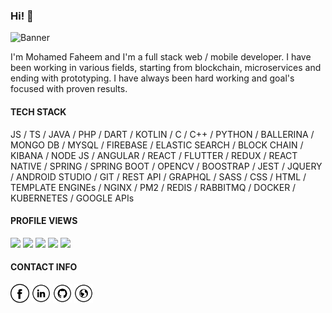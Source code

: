 ### Hi! 👋

<img src="https://wallpapercave.com/wp/wp6222547.png" alt="Banner">

I'm Mohamed Faheem and I'm a full stack web / mobile developer.
I have been working in various fields, starting from blockchain, microservices and ending with prototyping.
I have always been hard working and goal's focused with proven results.

#### TECH STACK

JS / TS / JAVA / PHP / DART / KOTLIN / C / C++ / PYTHON / BALLERINA / MONGO DB / MYSQL / FIREBASE / ELASTIC SEARCH / BLOCK CHAIN / KIBANA / NODE JS / ANGULAR / REACT / FLUTTER / REDUX / REACT NATIVE / SPRING / SPRING BOOT / OPENCV / BOOSTRAP / JEST / JQUERY / ANDROID STUDIO / GIT / REST API / GRAPHQL / SASS / CSS / HTML / TEMPLATE ENGINEs / NGINX / PM2 / REDIS / RABBITMQ / DOCKER / KUBERNETES / GOOGLE APIs

#### PROFILE VIEWS

<!-- ![Request views increment](http://localhost:3000/views/increase) -->
<!-- ![Profile views per day](http://localhost:3000/views/day) -->
<!-- ![Profile views per month](http://localhost:3000/views/month) -->
<!-- ![Profile views per year](http://localhost:3000/views/year) -->
<!-- ![Profile views per total](http://localhost:3000/views/total) -->

![](https://freedom-view-counter.herokuapp.com/views/day)
![](https://freedom-view-counter.herokuapp.com/views/month)
![](https://freedom-view-counter.herokuapp.com/views/year)
![](https://freedom-view-counter.herokuapp.com/views/total)
![](https://freedom-view-counter.herokuapp.com/views/increase)

#### CONTACT INFO

<a href="https://www.facebook.com/jstr.faheemanver/" target="_blank"><img src="https://raw.githubusercontent.com/asmohamedfaheemanver/asmohamedfaheemanver/master/fb.png" alt="Facebook" width="30"></a>
<a href="https://www.linkedin.com/in/abdul-saleem-mohamed-faheem/" target="_blank"><img src="https://raw.githubusercontent.com/asmohamedfaheemanver/asmohamedfaheemanver/master/in.png" alt="LinkedIn" width="30"></a>
<a href="https://github.com/asmohamedfaheemanver" target="_blank"><img src="https://raw.githubusercontent.com/asmohamedfaheemanver/asmohamedfaheemanver/master/git.png" alt="GitHub" width="30"></a>
<a href="https://mohamedfaheem.netlify.app/" target="_blank"><img src="https://raw.githubusercontent.com/asmohamedfaheemanver/asmohamedfaheemanver/master/www.png" alt="Website" width="30"></a>
